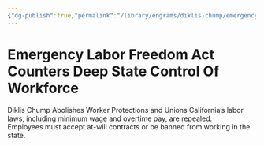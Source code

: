 ```yaml
---
{"dg-publish":true,"permalink":"/library/engrams/diklis-chump/emergency-labor-freedom-act-counters-deep-state-control-of-workforce/","tags":["DC/Labor","DC/AS3"]}
---
```


# Emergency Labor Freedom Act Counters Deep State Control Of Workforce
Diklis Chump Abolishes Worker Protections and Unions
California’s labor laws, including minimum wage and overtime pay, are repealed.  
Employees must accept at-will contracts or be banned from working in the state.

